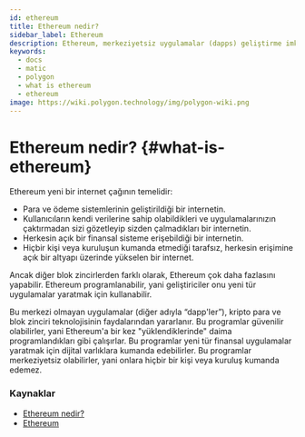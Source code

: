```yaml
---
id: ethereum
title: Ethereum nedir?
sidebar_label: Ethereum
description: Ethereum, merkeziyetsiz uygulamalar (dapps) geliştirme imkânı veren programlanabilir bir blok zinciridir.
keywords:
  - docs
  - matic
  - polygon
  - what is ethereum
  - ethereum
image: https://wiki.polygon.technology/img/polygon-wiki.png
---
```


# Ethereum nedir? {#what-is-ethereum}

Ethereum yeni bir internet çağının temelidir:

- Para ve ödeme sistemlerinin geliştirildiği bir internetin.
- Kullanıcıların kendi verilerine sahip olabildikleri ve uygulamalarınızın çaktırmadan sizi gözetleyip sizden çalmadıkları bir internetin.
- Herkesin açık bir finansal sisteme erişebildiği bir internetin.
- Hiçbir kişi veya kuruluşun kumanda etmediği tarafsız, herkesin erişimine açık bir altyapı üzerinde yükselen bir internet.

Ancak diğer blok zincirlerden farklı olarak, Ethereum çok daha fazlasını yapabilir. Ethereum programlanabilir, yani geliştiriciler onu yeni tür uygulamalar yaratmak için kullanabilir.

Bu merkezi olmayan uygulamalar (diğer adıyla “dapp'ler”), kripto para ve blok zinciri teknolojisinin faydalarından yararlanır. Bu programlar güvenilir olabilirler, yani Ethereum'a bir kez "yüklendiklerinde" daima programlandıkları gibi çalışırlar. Bu programlar yeni tür finansal uygulamalar yaratmak için dijital varlıklara kumanda edebilirler. Bu programlar merkeziyetsiz olabilirler, yani onlara hiçbir bir kişi veya kuruluş kumanda edemez.

### **Kaynaklar**

- [Ethereum nedir?](https://ethereum.org/what-is-ethereum/)<br/>
- [Ethereum](https://ethereum.org/)